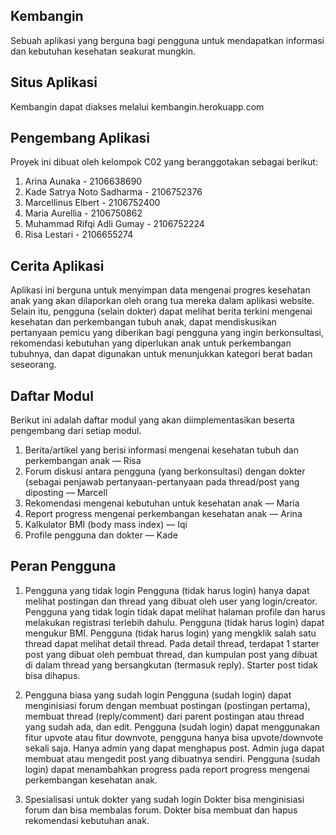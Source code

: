 ## Kembangin
Sebuah aplikasi yang berguna bagi pengguna untuk mendapatkan informasi dan kebutuhan kesehatan seakurat mungkin.

## Situs Aplikasi
Kembangin dapat diakses melalui kembangin.herokuapp.com

## Pengembang Aplikasi
Proyek ini dibuat oleh kelompok C02 yang beranggotakan sebagai berikut:
1. Arina Aunaka - 2106638690
2. Kade Satrya Noto Sadharma - 2106752376
3. Marcellinus Elbert - 2106752400
4. Maria Aurellia - 2106750862
5. Muhammad Rifqi Adli Gumay - 2106752224
6. Risa Lestari - 2106655274

## Cerita Aplikasi
Aplikasi ini berguna untuk menyimpan data mengenai progres kesehatan anak yang akan dilaporkan oleh orang tua mereka dalam aplikasi website. Selain itu, pengguna (selain dokter) dapat melihat berita terkini mengenai kesehatan dan perkembangan tubuh anak, dapat mendiskusikan pertanyaan pemicu yang diberikan bagi pengguna yang ingin berkonsultasi, rekomendasi kebutuhan yang diperlukan anak untuk perkembangan tubuhnya, dan dapat digunakan untuk menunjukkan kategori berat badan seseorang.

## Daftar Modul
Berikut ini adalah daftar modul yang akan diimplementasikan beserta pengembang dari setiap modul.
1. Berita/artikel yang berisi informasi mengenai kesehatan tubuh dan perkembangan anak — Risa
2. Forum diskusi antara pengguna (yang berkonsultasi) dengan dokter (sebagai penjawab pertanyaan-pertanyaan pada thread/post yang diposting — Marcell
3. Rekomendasi mengenai kebutuhan untuk kesehatan anak — Maria
4. Report progress mengenai perkembangan kesehatan anak — Arina
5. Kalkulator BMI (body mass index) — Iqi
6. Profile pengguna dan dokter — Kade

## Peran Pengguna
1. Pengguna yang tidak login
Pengguna (tidak harus login) hanya dapat melihat postingan dan thread yang dibuat oleh user yang login/creator. 
Pengguna yang tidak login tidak dapat melihat halaman profile dan harus melakukan registrasi terlebih dahulu.
Pengguna (tidak harus login) dapat mengukur BMI. 
Pengguna (tidak harus login) yang mengklik salah satu thread dapat melihat detail thread. Pada detail thread, terdapat 1 starter post yang dibuat oleh pembuat thread, dan kumpulan post yang dibuat di dalam thread yang bersangkutan (termasuk reply). Starter post tidak bisa dihapus.

2. Pengguna biasa yang sudah login
Pengguna (sudah login) dapat menginisiasi forum dengan membuat postingan (postingan pertama), membuat thread (reply/comment) dari parent postingan atau thread yang sudah ada, dan edit.
Pengguna (sudah login) dapat menggunakan fitur upvote atau fitur downvote, pengguna hanya bisa upvote/downvote sekali saja.
Hanya admin yang dapat menghapus post. Admin juga dapat membuat atau mengedit post yang dibuatnya sendiri. 
Pengguna (sudah login) dapat menambahkan progress pada report progress mengenai perkembangan kesehatan anak.

3. Spesialisasi untuk dokter yang sudah login
Dokter bisa menginisiasi forum dan bisa membalas forum. 
Dokter bisa membuat dan hapus rekomendasi kebutuhan anak.


